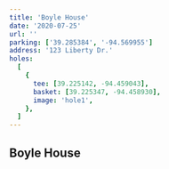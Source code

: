 ```yaml
---
title: 'Boyle House'
date: '2020-07-25'
url: ''
parking: ['39.285384', '-94.569955']
address: '123 Liberty Dr.'
holes:
  [
    {
      tee: [39.225142, -94.459043],
      basket: [39.225347, -94.458930],
      image: 'hole1',
    },
  ]
---
```


## Boyle House
